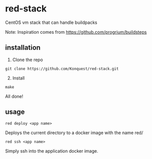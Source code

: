 red-stack
=========

CentOS vm stack that can handle buildpacks

Note: Inspiration comes from https://github.com/progrium/buildsteps


installation
------------

1. Clone the repo
```
git clone https://github.com/Konquest/red-stack.git
```

2. Install
```
make
```

All done!


usage
-----

```
red deploy <app name>
```
Deploys the current directory to a docker image with the name red/<app name>


```
red ssh <app name>
```
Simply ssh into the application docker image.

